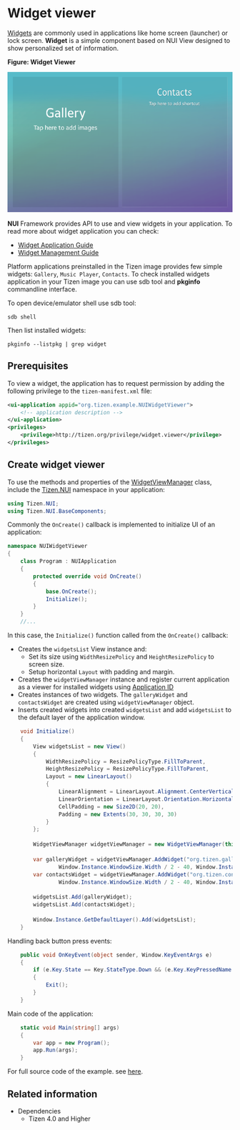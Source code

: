 # Widget viewer

[Widgets](../applications/widget-app.md) are commonly used in applications like home screen (launcher) or lock screen. **Widget** is a simple component based on NUI View designed to show personalized set of information.

**Figure: Widget Viewer**

![Widget Viewer](./media/widget_viewer.png)

**NUI** Framework provides API to use and view widgets in your application. To read more about widget application you can check:
- [Widget Application Guide](../applications/widget-app.md)
- [Widget Management Guide](./widget-control.md)

Platform applications preinstalled in the Tizen image provides few simple widgets: `Gallery`, `Music Player`, `Contacts`. To check installed widgets application in your Tizen image you can use sdb tool and **pkginfo** commandline interface.

To open device/emulator shell use sdb tool: 

```shell
sdb shell
```

Then list installed widgets:

```shell
pkginfo --listpkg | grep widget
```

## Prerequisites
To view a widget, the application has to request permission by adding the following privilege to the `tizen-manifest.xml` file:

```xml
<ui-application appid="org.tizen.example.NUIWidgetViewer">
    <!-- application description -->
</ui-application>
<privileges>
    <privilege>http://tizen.org/privilege/widget.viewer</privilege>
</privileges>
```

## Create widget viewer

To use the methods and properties of the [WidgetViewManager](https://samsung.github.io/TizenFX/latest/api/Tizen.NUI.WidgetViewManager.html) class, include the [Tizen.NUI](https://samsung.github.io/TizenFX/latest/api/Tizen.NUI.html) namespace in your application:

```csharp
using Tizen.NUI;
using Tizen.NUI.BaseComponents;
```

Commonly the `OnCreate()` callback is implemented to initialize UI of an application:

```csharp
namespace NUIWidgetViewer
{
    class Program : NUIApplication
    {
        protected override void OnCreate()
        {
            base.OnCreate();
            Initialize();
        }
    }
    //...
```

In this case, the `Initialize()` function called from the `OnCreate()` callback:

- Creates the `widgetsList` View instance and:
    - Set its size using `WidthResizePolicy` and `HeightResizePolicy` to screen size.
    - Setup horizontal `Layout` with padding and margin.
- Creates the `widgetViewManager` instance and register current application as a viewer for installed widgets using [Application ID](https://samsung.github.io/TizenFX/latest/api/Tizen.Applications.ApplicationInfo.html)
- Creates instances of two widgets. The `galleryWidget` and `contactsWidget` are created using `widgetViewManager` object.
- Inserts created widgets into created `widgetsList` and add `widgetsList` to the default layer of the application window.

```csharp
    void Initialize()
    {
        View widgetsList = new View()
        {
            WidthResizePolicy = ResizePolicyType.FillToParent,
            HeightResizePolicy = ResizePolicyType.FillToParent,
            Layout = new LinearLayout()
            {
                LinearAlignment = LinearLayout.Alignment.CenterVertical,
                LinearOrientation = LinearLayout.Orientation.Horizontal,
                CellPadding = new Size2D(20, 20),
                Padding = new Extents(30, 30, 30, 30)
            }
        };

        WidgetViewManager widgetViewManager = new WidgetViewManager(this, this.ApplicationInfo.ApplicationId);

        var galleryWidget = widgetViewManager.AddWidget("org.tizen.gallery.widget", "", 
                Window.Instance.WindowSize.Width / 2 - 40, Window.Instance.WindowSize.Height, 0);
        var contactsWidget = widgetViewManager.AddWidget("org.tizen.contacts.widget", "", 
                Window.Instance.WindowSize.Width / 2 - 40, Window.Instance.WindowSize.Height, 0);
        
        widgetsList.Add(galleryWidget);
        widgetsList.Add(contactsWidget);

        Window.Instance.GetDefaultLayer().Add(widgetsList);
    }
```

Handling back button press events:

```csharp
    public void OnKeyEvent(object sender, Window.KeyEventArgs e)
    {
        if (e.Key.State == Key.StateType.Down && (e.Key.KeyPressedName == "XF86Back" || e.Key.KeyPressedName == "Escape"))
        {
            Exit();
        }
    }
```

Main code of the application:

```csharp
    static void Main(string[] args)
    {
        var app = new Program();
        app.Run(args);
    }
```

For full source code of the example. see [here](./source-code/widget-viewer.cs).

## Related information
  - Dependencies
    -   Tizen 4.0 and Higher
